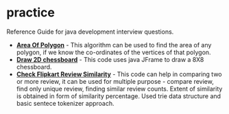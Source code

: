 # practice
Reference Guide for java development interview questions.
<ul><li><b><a href="https://github.com/HarendraKumarSingh/java-practice/blob/master/src/main/java/com/harendra/practice/AreaOfPolygon.java">Area Of Polygon</a></b> - This algorithm can be used to find the area of any polygon, if we know the co-ordinates of the vertices of that polygon.</li><li><b><a href="https://github.com/HarendraKumarSingh/java-practice/blob/master/src/main/java/com/harendra/practice/DrawChessBoard.java">Draw 2D chessboard</a></b> - This code uses java JFrame to draw a 8X8 chessboard.</li><li><b><a href="https://github.com/HarendraKumarSingh/java-practice/tree/master/src/main/java/com/harendra/practice/CheckFlipkartReviewsSimilarity">Check Flipkart Review Similarity</a></b> - This code can help in comparing two or more review, it can be used for multiple purpose - compare review, find only unique review, finding similar review counts. Extent of similarity is obtained in form of similarity percentage. Used trie data structure and basic sentece tokenizer approach.</li></ul>
